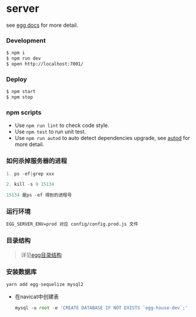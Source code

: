 # server

see [egg docs][egg] for more detail.

### Development

```bash
$ npm i
$ npm run dev
$ open http://localhost:7001/
```

### Deploy

```bash
$ npm start
$ npm stop
```

### npm scripts

- Use `npm run lint` to check code style.
- Use `npm test` to run unit test.
- Use `npm run autod` to auto detect dependencies upgrade, see [autod](https://www.npmjs.com/package/autod) for more detail.

[egg]: https://eggjs.org

### 如何杀掉服务器的进程

```js
1. ps -ef|grep xxx

2. kill -s 9 15134

15134 是ps -ef 得到的进程号
```

### 运行环境
```markdown
EGG_SERVER_ENV=prod 对应 config/config.prod.js 文件
```

### 目录结构

>  详见[egg目录结构](https://eggjs.org/zh-cn/basics/structure.html)

### 安装数据库

```js
yarn add egg-sequelize mysql2
```

- 在navicat中创建表

  ```js
  mysql -u root -e 'CREATE DATABASE IF NOT EXISTS `egg-house-dev`;'
  ```

  